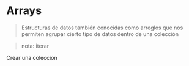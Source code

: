 # Arrays
> Estructuras de datos también conocidas como arreglos que nos permiten agrupar cierto tipo de datos dentro de una colección

>nota: iterar

Crear una coleccion 